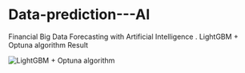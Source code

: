 # Data-prediction---AI
Financial Big Data Forecasting with Artificial Intelligence
.
LightGBM + Optuna algorithm Result 

![LightGBM + Optuna algorithm](https://github.com/user-attachments/assets/3aaa32e4-0d5b-4d80-ad04-29a036bd6cd0)
